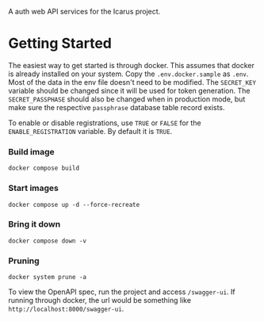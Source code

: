 A auth web API services for the Icarus project.


# Getting Started
The easiest way to get started is through docker. This assumes that docker is already installed
on your system. Copy the `.env.docker.sample` as `.env`. Most of the data in the env file doesn't 
need to be modified. The `SECRET_KEY` variable should be changed since it will be used for token
generation. The `SECRET_PASSPHASE` should also be changed when in production mode, but make sure
the respective `passphrase` database table record exists.

To enable or disable registrations, use `TRUE` or `FALSE` for the `ENABLE_REGISTRATION` variable.
By default it is `TRUE`.


### Build image
```
docker compose build
```

### Start images
```
docker compose up -d --force-recreate
```

### Bring it down
```
docker compose down -v
```

### Pruning
```
docker system prune -a
```

To view the OpenAPI spec, run the project and access `/swagger-ui`. If running through docker,
the url would be something like `http://localhost:8000/swagger-ui`.
